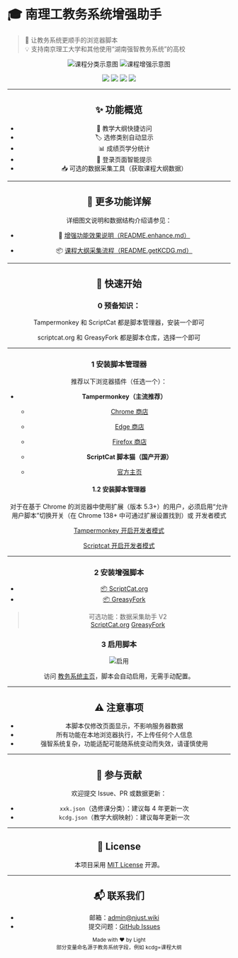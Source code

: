 # 🎓 南理工教务系统增强助手


> 🧩 让教务系统更顺手的浏览器脚本  
> 💡 支持南京理工大学和其他使用“湖南强智教务系统”的高校

<div align="center">
  <img src="https://fastly.jsdelivr.net/gh/NJUST-OpenLib/NJUST-JWC-Enhance@latest/docs/static/catag.png"  alt="课程分类示意图" />

  <img src="https://fastly.jsdelivr.net/gh/NJUST-OpenLib/NJUST-JWC-Enhance@latest/docs/static/kczk4.png" alt="课程增强示意图" />


<p align="center">
  <img src="https://img.shields.io/github/stars/NJUST-OpenLib/NJUST-JWC-Enhance?style=flat-square" />
  <img src="https://img.shields.io/github/forks/NJUST-OpenLib/NJUST-JWC-Enhance?style=flat-square" />
  <img src="https://img.shields.io/github/issues/NJUST-OpenLib/NJUST-JWC-Enhance?style=flat-square" />
  <img src="https://img.shields.io/github/license/NJUST-OpenLib/NJUST-JWC-Enhance?style=flat-square" />
</p>

---

## ✨ 功能概览

- 🔗 教学大纲快捷访问
- 🏷️ 选修类别自动显示
- 📊 成绩页学分统计
- 🚪 登录页面智能提示
- 📥 可选的数据采集工具（获取课程大纲数据）

---

## 📖 更多功能详解

详细图文说明和数据结构介绍请参见：

- 🧩 [增强功能效果说明（README.enhance.md）](./README.enhance.md)

- 📦 [课程大纲采集流程（README.getKCDG.md）](./README.getKCDG.md)

---

## 🚀 快速开始

### 0 预备知识：
Tampermonkey 和 ScriptCat 都是脚本管理器，安装一个即可

scriptcat.org 和 GreasyFork 都是脚本仓库，选择一个即可

---

### 1 安装脚本管理器

推荐以下浏览器插件（任选一个）：

- **Tampermonkey（主流推荐）**
  - [Chrome 商店](https://chrome.google.com/webstore/detail/tampermonkey/dhdgffkkebhmkfjojejmpbldmpobfkfo)
  - [Edge 商店](https://microsoftedge.microsoft.com/addons/detail/tampermonkey/iikmkjmpaadaobahmlepeloendndfphd)
  -  [Firefox 商店](https://addons.mozilla.org/zh-CN/firefox/addon/tampermonkey/)
  
  - **ScriptCat 脚本猫（国产开源）**
  - [官方主页](https://docs.scriptcat.org/)

#### 1.2 安装脚本管理器

对于在基于 Chrome 的浏览器中使用扩展（版本 5.3+）的用户，必须启用“允许用户脚本”切换开关（在 Chrome 138+ 中可通过扩展设置找到）或 开发者模式

[Tampermonkey 开启开发者模式](https://www.tampermonkey.net/faq.php?version=5.4.6227&ext=gcal#Q209)

[Scriptcat 开启开发者模式](https://docs.scriptcat.org/docs/use/open-dev/)

---

### 2 安装增强脚本

- [📦 ScriptCat.org](https://scriptcat.org/zh-CN/script-show-page/3745/)
- [📦 GreasyFork](https://greasyfork.org/zh-CN/scripts/541627)

> 可选功能：数据采集助手 V2  
> [ScriptCat.org](https://scriptcat.org/zh-CN/script-show-page/3744/)
> [GreasyFork](https://greasyfork.org/zh-CN/scripts/541628)

### 3 启用脚本

![启用](https://fastly.jsdelivr.net/gh/NJUST-OpenLib/NJUST-JWC-Enhance@latest/docs/static/PixPin_2025-07-04_23-19-05.png)

访问 [教务系统主页](http://202.119.81.113:8080/)，脚本会自动启用，无需手动配置。

---



## ⚠️ 注意事项

- 本脚本仅修改页面显示，不影响服务器数据
- 所有功能在本地浏览器执行，不上传任何个人信息
- 强智系统复杂，功能适配可能随系统变动而失效，请谨慎使用

---

## 🤝 参与贡献

欢迎提交 Issue、PR 或数据更新：

- `xxk.json`（选修课分类）：建议每 4 年更新一次
- `kcdg.json`（教学大纲映射）：建议每年更新一次

---

## 📄 License

本项目采用 [MIT License](./LICENSE) 开源。

---

## 📬 联系我们

- 邮箱：admin@njust.wiki  
- 提交问题：[GitHub Issues](https://github.com/NJUST-OpenLib/NJUST-JWC-Enhance/issues)

<div align="center">
  <sub>Made with ❤️ by Light</sub><br/>
  <sup>部分变量命名源于教务系统字段，例如 kcdg=课程大纲</sup>
</div>
